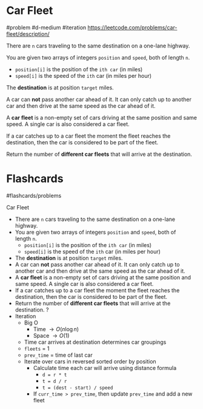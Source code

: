 # Car Fleet
#problem #d-medium #iteration
https://leetcode.com/problems/car-fleet/description/

There are `n` cars traveling to the same destination on a one-lane highway.

You are given two arrays of integers `position` and `speed`, both of length `n`.

- `position[i]` is the position of the `ith car` (in miles)
- `speed[i]` is the speed of the `ith` car (in miles per hour)

The **destination** is at position `target` miles.

A car can **not** pass another car ahead of it. It can only catch up to another car and then drive at the same speed as the car ahead of it.

A **car fleet** is a non-empty set of cars driving at the same position and same speed. A single car is also considered a car fleet.

If a car catches up to a car fleet the moment the fleet reaches the destination, then the car is considered to be part of the fleet.

Return the number of **different car fleets** that will arrive at the destination.
# Flashcards
#flashcards/problems 

Car Fleet
- There are `n` cars traveling to the same destination on a one-lane highway.
- You are given two arrays of integers `position` and `speed`, both of length `n`.
	- `position[i]` is the position of the `ith car` (in miles)
	- `speed[i]` is the speed of the `ith` car (in miles per hour)
- The **destination** is at position `target` miles.
- A car can **not** pass another car ahead of it. It can only catch up to another car and then drive at the same speed as the car ahead of it.
- A **car fleet** is a non-empty set of cars driving at the same position and same speed. A single car is also considered a car fleet.
- If a car catches up to a car fleet the moment the fleet reaches the destination, then the car is considered to be part of the fleet.
- Return the number of **different car fleets** that will arrive at the destination.
?
- Iteration
	- Big O
		- Time $\to O(n \log n)$
		- Space $\to O(1)$
	- Time car arrives at destination determines car groupings
	- `fleets` = 1
	- `prev_time` = time of last car
	- Iterate over cars in reversed sorted order by position
		- Calculate time each car will arrive using distance formula
			- `d = r * t`
			- `t = d / r`
			- `t = (dest - start) / speed`
		- If  `curr_time > prev_time`, then update `prev_time` and add a new fleet
<!--SR:!2025-01-09,1,230-->